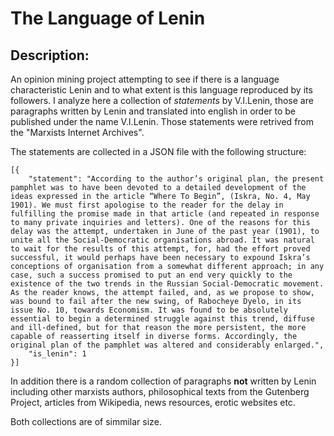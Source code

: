 # The Language of Lenin

## Description: 

An opinion mining project attempting to see if there is a language characteristic Lenin and to what extent is this language reproduced by its followers. 
I analyze here a collection of *statements* by V.I.Lenin, those are paragraphs written by Lenin and translated into english in order to be published under the name V.I.Lenin.
Those statements were retrived from the "Marxists Internet Archives".

The statements are collected in a JSON file with the following structure: 

```
[{
	"statement": "According to the author’s original plan, the present pamphlet was to have been devoted to a detailed development of the ideas expressed in the article “Where To Begin”, (Iskra, No. 4, May 1901). We must first apologise to the reader for the delay in fulfilling the promise made in that article (and repeated in response to many private inquiries and letters). One of the reasons for this delay was the attempt, undertaken in June of the past year (1901), to unite all the Social-Democratic organisations abroad. It was natural to wait for the results of this attempt, for, had the effort proved successful, it would perhaps have been necessary to expound Iskra’s conceptions of organisation from a somewhat different approach; in any case, such a success promised to put an end very quickly to the existence of the two trends in the Russian Social-Democratic movement. As the reader knows, the attempt failed, and, as we propose to show, was bound to fail after the new swing, of Rabocheye Dyelo, in its issue No. 10, towards Economism. It was found to be absolutely essential to begin a determined struggle against this trend, diffuse and ill-defined, but for that reason the more persistent, the more capable of reasserting itself in diverse forms. Accordingly, the original plan of the pamphlet was altered and considerably enlarged.",
	"is_lenin": 1
}]
```
In addition there is a random collection of paragraphs **not** written by Lenin including other marxists authors, philosophical texts from the Gutenberg Project, articles from Wikipedia, news resources, erotic websites etc. 

Both collections are of simmilar size. 

 
